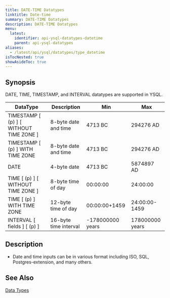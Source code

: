 ```yaml
---
title: DATE-TIME Datatypes
linktitle: Date-time
summary: DATE-TIME Datatypes
description: DATE-TIME Datatypes
menu:
  latest:
    identifier: api-ysql-datatypes-datetime
    parent: api-ysql-datatypes
aliases:
  - /latest/api/ysql/datatypes/type_datetime
isTocNested: true
showAsideToc: true
---
```


## Synopsis
DATE, TIME, TIMESTAMP, and INTERVAL datatypes are supported in YSQL.

DataType | Description | Min | Max |
---------|-------------|-----|-----|
TIMESTAMP [ (p) ] [ WITHOUT TIME ZONE ] | 8-byte date and time | 4713 BC | 294276 AD |
TIMESTAMP [ (p) ] WITH TIME ZONE | 8-byte date and time | 4713 BC | 294276 AD |
DATE | 4-byte date | 4713 BC | 5874897 AD |
TIME [ (p) ] [ WITHOUT TIME ZONE ] | 8-byte time of day | 00:00:00 | 24:00:00 |
TIME [ (p) ] WITH TIME ZONE | 12-byte time of day | 00:00:00+1459 | 24:00:00-1459 |
INTERVAL [ fields ] [ (p) ] | 16-byte time interval | -178000000 years | 178000000 years |

## Description

- Date and time inputs can be in various format including ISO, SQL, Postgres-extension, and many others.

## See Also

[Data Types](../datatypes)
